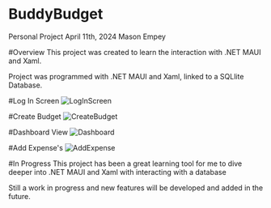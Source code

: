 # BuddyBudget

Personal Project
April 11th, 2024
Mason Empey

#Overview
This project was created to learn the interaction with .NET MAUI and Xaml.

Project was programmed with .NET MAUI and Xaml, linked to a SQLlite Database.

#Log In Screen
![LogInScreen](https://github.com/masonempey/BuddyBudget/assets/149198668/720e4b4f-ff22-4e19-a90a-b99030904188)

#Create Budget
![CreateBudget](https://github.com/masonempey/BuddyBudget/assets/149198668/c17bb146-21b3-4ecf-87d8-f5e351ea7d9a)

#Dashboard View
![Dashboard](https://github.com/masonempey/BuddyBudget/assets/149198668/68e57301-c005-40dd-af22-bf4c4c21d651)

#Add Expense's
![AddExpense](https://github.com/masonempey/BuddyBudget/assets/149198668/2ef3ad45-e2ca-434b-8c59-60f2382968fe)

#In Progress
This project has been a great learning tool for me to dive deeper into .NET MAUI and Xaml with interacting with a database

Still a work in progress and new features will be developed and added in the future.




